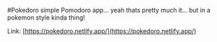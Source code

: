 #Pokedoro
simple Pomodoro app... yeah thats pretty much it... but in a pokemon style kinda thing!

Link: [https://pokedoro.netlify.app/](https://pokedoro.netlify.app/)
